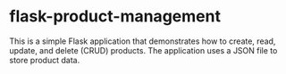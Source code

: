# flask-product-management
This is a simple Flask application that demonstrates how to create, read, update, and delete (CRUD) products. The application uses a JSON file to store product data.
